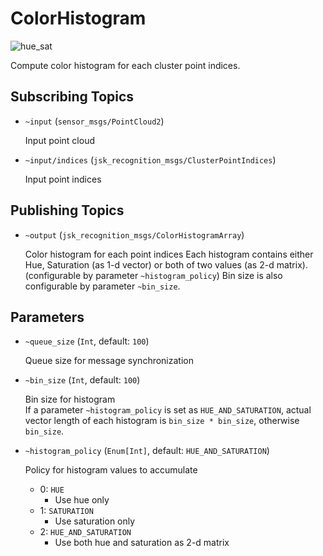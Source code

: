 ColorHistogram
==============

![hue_sat](https://user-images.githubusercontent.com/1901008/26964249-a3a89382-4d2b-11e7-8ce1-c4a12f57ee06.gif)

Compute color histogram for each cluster point indices.

## Subscribing Topics

* `~input` (`sensor_msgs/PointCloud2`)

    Input point cloud

* `~input/indices` (`jsk_recognition_msgs/ClusterPointIndices`)

    Input point indices

## Publishing Topics

* `~output` (`jsk_recognition_msgs/ColorHistogramArray`)

    Color histogram for each point indices
    Each histogram contains either Hue, Saturation (as 1-d vector) or both of two values (as 2-d matrix). (configurable by parameter `~histogram_policy`)
    Bin size is also configurable by parameter `~bin_size`.

## Parameters

* `~queue_size` (`Int`, default: `100`)

    Queue size for message synchronization

* `~bin_size` (`Int`, default: `100`)

    Bin size for histogram  
    If a parameter `~histogram_policy` is set as `HUE_AND_SATURATION`, actual vector length of each histogram is `bin_size * bin_size`, otherwise `bin_size`.

* `~histogram_policy` (`Enum[Int]`, default: `HUE_AND_SATURATION`)

    Policy for histogram values to accumulate

    - 0: `HUE`
        - Use hue only
    - 1: `SATURATION`
        - Use saturation only
    - 2: `HUE_AND_SATURATION`
        - Use both hue and saturation as 2-d matrix

